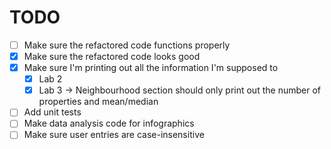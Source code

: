 # TODO
- [ ] Make sure the refactored code functions properly
- [x] Make sure the refactored code looks good 
- [x] Make sure I'm printing out all the information I'm supposed to
  - [x] Lab 2
  - [x] Lab 3 -> Neighbourhood section should only print out the number of properties and mean/median
- [ ] Add unit tests
- [ ] Make data analysis code for infographics
- [ ] Make sure user entries are case-insensitive